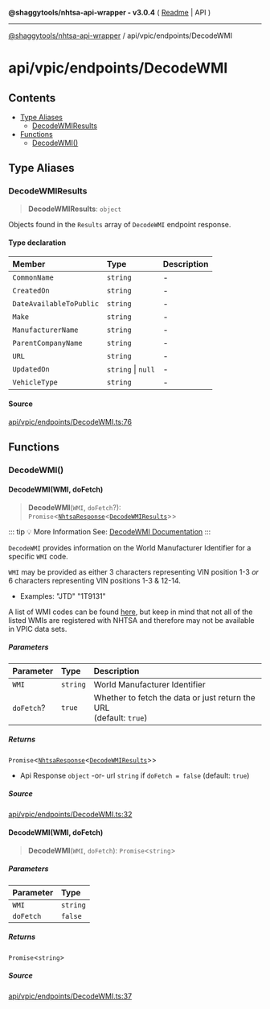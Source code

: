 **@shaggytools/nhtsa-api-wrapper - v3.0.4** ( [Readme](../../../index.md) \| API )

***

[@shaggytools/nhtsa-api-wrapper](../../../modules.md) / api/vpic/endpoints/DecodeWMI

# api/vpic/endpoints/DecodeWMI

## Contents

- [Type Aliases](DecodeWMI.md#type-aliases)
  - [DecodeWMIResults](DecodeWMI.md#decodewmiresults)
- [Functions](DecodeWMI.md#functions)
  - [DecodeWMI()](DecodeWMI.md#decodewmi)

## Type Aliases

### DecodeWMIResults

> **DecodeWMIResults**: `object`

Objects found in the `Results` array of `DecodeWMI` endpoint response.

#### Type declaration

| Member | Type | Description |
| :------ | :------ | :------ |
| `CommonName` | `string` | - |
| `CreatedOn` | `string` | - |
| `DateAvailableToPublic` | `string` | - |
| `Make` | `string` | - |
| `ManufacturerName` | `string` | - |
| `ParentCompanyName` | `string` | - |
| `URL` | `string` | - |
| `UpdatedOn` | `string` \| `null` | - |
| `VehicleType` | `string` | - |

#### Source

[api/vpic/endpoints/DecodeWMI.ts:76](https://github.com/ShaggyTech/nhtsa-api-wrapper/blob/main/packages/lib/src/api/vpic/endpoints/DecodeWMI.ts#L76)

## Functions

### DecodeWMI()

#### DecodeWMI(WMI, doFetch)

> **DecodeWMI**(`WMI`, `doFetch`?): `Promise`\<[`NhtsaResponse`](../../types.md#nhtsaresponseresultstype-apitype)\<[`DecodeWMIResults`](DecodeWMI.md#decodewmiresults)\>\>

::: tip :bulb: More Information
See: [DecodeWMI Documentation](/guide/vpic/endpoints/decode-wmi)
:::

`DecodeWMI` provides information on the World Manufacturer Identifier for a specific `WMI` code.

`WMI` may be provided as either 3 characters representing VIN position 1-3 _or_ 6 characters
representing VIN positions 1-3 & 12-14.
- Examples: "JTD" "1T9131"

A list of WMI codes can be found
[here](https://en.wikibooks.org/wiki/Vehicle_Identification_Numbers_(VIN_codes)/World_Manufacturer_Identifier_(WMI)),
but keep in mind that not all of the listed WMIs are registered with NHTSA and therefore may not
be available in VPIC data sets.

##### Parameters

| Parameter | Type | Description |
| :------ | :------ | :------ |
| `WMI` | `string` | World Manufacturer Identifier |
| `doFetch`? | `true` | Whether to fetch the data or just return the URL<br />(default: `true`) |

##### Returns

`Promise`\<[`NhtsaResponse`](../../types.md#nhtsaresponseresultstype-apitype)\<[`DecodeWMIResults`](DecodeWMI.md#decodewmiresults)\>\>

- Api Response `object`
-or- url `string` if `doFetch = false` (default: `true`)

##### Source

[api/vpic/endpoints/DecodeWMI.ts:32](https://github.com/ShaggyTech/nhtsa-api-wrapper/blob/main/packages/lib/src/api/vpic/endpoints/DecodeWMI.ts#L32)

#### DecodeWMI(WMI, doFetch)

> **DecodeWMI**(`WMI`, `doFetch`): `Promise`\<`string`\>

##### Parameters

| Parameter | Type |
| :------ | :------ |
| `WMI` | `string` |
| `doFetch` | `false` |

##### Returns

`Promise`\<`string`\>

##### Source

[api/vpic/endpoints/DecodeWMI.ts:37](https://github.com/ShaggyTech/nhtsa-api-wrapper/blob/main/packages/lib/src/api/vpic/endpoints/DecodeWMI.ts#L37)
